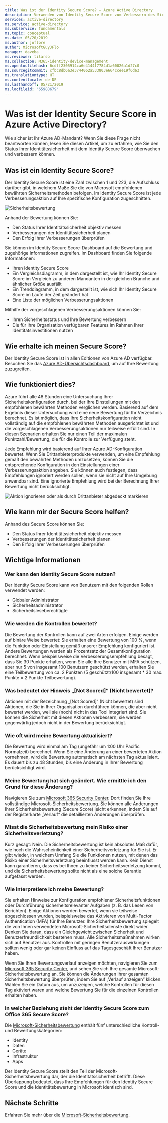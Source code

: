 ```yaml
---
title: Was ist der Identity Secure Score? – Azure Active Directory
description: Verwenden von Identity Secure Score zum Verbessern des Sicherheitsstatus Ihres Verzeichnisses
services: active-directory
ms.service: active-directory
ms.subservice: fundamentals
ms.topic: conceptual
ms.date: 05/20/2019
ms.author: joflore
author: MicrosoftGuyJFlo
manager: daveba
ms.reviewer: tilarso
ms.collection: M365-identity-device-management
ms.openlocfilehash: 6cdff2305914ca6e4144f7784d1a60026a1d27c0
ms.sourcegitcommit: cfbc8db6a3e3744062a533803e664ccee19f6d63
ms.translationtype: HT
ms.contentlocale: de-DE
ms.lasthandoff: 05/21/2019
ms.locfileid: "65988679"
---
```

# <a name="what-is-the-identity-secure-score-in-azure-active-directory"></a>Was ist der Identity Secure Score in Azure Active Directory?

Wie sicher ist Ihr Azure AD-Mandant? Wenn Sie diese Frage nicht beantworten können, lesen Sie diesen Artikel, um zu erfahren, wie Sie den Status Ihrer Identitätssicherheit mit dem Identity Secure Score überwachen und verbessern können.

## <a name="what-is-an-identity-secure-score"></a>Was ist ein Identity Secure Score?

Der Identity Secure Score ist eine Zahl zwischen 1 und 223, die Aufschluss darüber gibt, in welchem Maße Sie die von Microsoft empfohlenen bewährten Sicherheitsmethoden befolgen. Im Identity Secure Score ist jede Verbesserungsaktion auf Ihre spezifische Konfiguration zugeschnitten.  

![Sicherheitsbewertung](./media/identity-secure-score/identity-secure-score-overview.png)

Anhand der Bewertung können Sie:

- Den Status Ihrer Identitätssicherheit objektiv messen
- Verbesserungen der Identitätssicherheit planen
- Den Erfolg Ihrer Verbesserungen überprüfen

Sie können im Identity Secure Score-Dashboard auf die Bewertung und zugehörige Informationen zugreifen. Im Dashboard finden Sie folgende Informationen:

- Ihren Identity Secure Score
- Ein Vergleichsdiagramm, in dem dargestellt ist, wie Ihr Identity Secure Score im Vergleich zu anderen Mandanten in der gleichen Branche und ähnlicher Größe ausfällt
- Ein Trenddiagramm, in dem dargestellt ist, wie sich Ihr Identity Secure Score im Laufe der Zeit geändert hat
- Eine Liste der möglichen Verbesserungsaktionen

Mithilfe der vorgeschlagenen Verbesserungsaktionen können Sie:

- Ihren Sicherheitsstatus und Ihre Bewertung verbessern
- Die für Ihre Organisation verfügbaren Features im Rahmen Ihrer Identitätsinvestitionen nutzen

## <a name="how-do-i-get-my-secure-score"></a>Wie erhalte ich meinen Secure Score?

Der Identity Secure Score ist in allen Editionen von Azure AD verfügbar. Besuchen Sie das [Azure AD-Übersichtsdashboard](https://portal.azure.com/#blade/Microsoft_AAD_IAM/ActiveDirectoryMenuBlade/IdentitySecureScore), um auf Ihre Bewertung zuzugreifen.

## <a name="how-does-it-work"></a>Wie funktioniert dies?

Azure führt alle 48 Stunden eine Untersuchung Ihrer Sicherheitskonfiguration durch, bei der Ihre Einstellungen mit den empfohlenen bewährten Methoden verglichen werden. Basierend auf dem Ergebnis dieser Untersuchung wird eine neue Bewertung für Ihr Verzeichnis berechnet. Es ist möglich, dass Ihre Sicherheitskonfiguration nicht vollständig auf die empfohlenen bewährten Methoden ausgerichtet ist und die vorgeschlagenen Verbesserungsaktionen nur teilweise erfüllt sind. In diesen Szenarien erhalten Sie nur einen Teil der maximalen Punktzahl/Bewertung, die für die Kontrolle zur Verfügung steht.

Jede Empfehlung wird basierend auf Ihrer Azure AD-Konfiguration bewertet. Wenn Sie Drittanbieterprodukte verwenden, um eine Empfehlung gemäß den bewährten Methoden umzusetzen, können Sie die entsprechende Konfiguration in den Einstellungen einer Verbesserungsaktion angeben. Sie können auch festlegen, dass Empfehlungen ignoriert werden sollen, wenn sie nicht auf Ihre Umgebung anwendbar sind. Eine ignorierte Empfehlung wird bei der Berechnung Ihrer Bewertung nicht berücksichtigt.

![Aktion ignorieren oder als durch Drittanbieter abgedeckt markieren](./media/identity-secure-score/identity-secure-score-ignore-or-third-party-reccomendations.png)

## <a name="how-does-it-help-me"></a>Wie kann mir der Secure Score helfen?

Anhand des Secure Score können Sie:

- Den Status Ihrer Identitätssicherheit objektiv messen
- Verbesserungen der Identitätssicherheit planen
- Den Erfolg Ihrer Verbesserungen überprüfen

## <a name="what-you-should-know"></a>Wichtige Informationen

### <a name="who-can-use-the-identity-secure-score"></a>Wer kann den Identity Secure Score nutzen?

Der Identity Secure Score kann von Benutzern mit den folgenden Rollen verwendet werden:

- Globaler Administrator
- Sicherheitsadministrator
- Sicherheitsleseberechtigte

### <a name="how-are-controls-scored"></a>Wie werden die Kontrollen bewertet?

Die Bewertung der Kontrollen kann auf zwei Arten erfolgen. Einige werden auf binäre Weise bewertet: Sie erhalten eine Bewertung von 100 %, wenn die Funktion oder Einstellung gemäß unserer Empfehlung konfiguriert ist. Andere Bewertungen werden als Prozentsatz der Gesamtkonfiguration berechnet. Wenn beispielsweise die Verbesserungsempfehlung besagt, dass Sie 30 Punkte erhalten, wenn Sie alle Ihre Benutzer mit MFA schützen, aber nur 5 von insgesamt 100 Benutzern geschützt werden, erhalten Sie eine Teilbewertung von ca. 2 Punkten (5 geschützt/100 insgesamt * 30 max. Punkte = 2 Punkte Teilbewertung).

### <a name="what-does-not-scored-mean"></a>Was bedeutet der Hinweis „[Not Scored]“ (Nicht bewertet)?

Aktionen mit der Bezeichnung „[Not Scored]“ (Nicht bewertet) sind Aktionen, die Sie in Ihrer Organisation durchführen können, die aber nicht bewertet werden, weil sie (noch) nicht in das Tool integriert sind. Sie können die Sicherheit mit diesen Aktionen verbessern, sie werden gegenwärtig jedoch nicht in der Bewertung berücksichtigt.

### <a name="how-often-is-my-score-updated"></a>Wie oft wird meine Bewertung aktualisiert?

Die Bewertung wird einmal am Tag (ungefähr um 1:00 Uhr Pacific Normalzeit) berechnet. Wenn Sie eine Änderung an einer bewerteten Aktion vornehmen, wird die Bewertung automatisch am nächsten Tag aktualisiert. Es dauert bis zu 48 Stunden, bis eine Änderung in Ihrer Bewertung berücksichtigt wird.

### <a name="my-score-changed-how-do-i-figure-out-why"></a>Meine Bewertung hat sich geändert. Wie ermittle ich den Grund für diese Änderung?

Navigieren Sie zum [Microsoft 365 Security Center](https://security.microsoft.com/). Dort finden Sie Ihre vollständige Microsoft-Sicherheitsbewertung. Sie können alle Änderungen Ihrer Sicherheitsbewertung (Secure Score) leicht erkennen, indem Sie auf der Registerkarte „Verlauf“ die detaillierten Änderungen überprüfen.

### <a name="does-the-secure-score-measure-my-risk-of-getting-breached"></a>Misst die Sicherheitsbewertung mein Risiko einer Sicherheitsverletzung?

Kurz gesagt: Nein. Die Sicherheitsbewertung ist kein absolutes Maß dafür, wie hoch die Wahrscheinlichkeit einer Sicherheitsverletzung für Sie ist. Er gibt wieder, in welchem Umfang Sie die Funktionen nutzen, mit denen das Risiko einer Sicherheitsverletzung beeinflusst werden kann. Kein Dienst kann garantieren, dass es bei Ihnen zu keiner Sicherheitsverletzung kommt, und die Sicherheitsbewertung sollte nicht als eine solche Garantie aufgefasst werden.

### <a name="how-should-i-interpret-my-score"></a>Wie interpretiere ich meine Bewertung?

Sie erhalten Hinweise zur Konfiguration empfohlener Sicherheitsfunktionen oder Durchführung sicherheitsrelevanter Aufgaben (z. B. das Lesen von Berichten). Einige Aktionen werden bewertet, wenn sie teilweise abgeschlossen wurden, beispielsweise das Aktivieren von Multi-Factor Authentication (MFA) für Ihre Benutzer. Ihre Sicherheitsbewertung spiegelt die von Ihnen verwendeten Microsoft-Sicherheitsdienste direkt wider. Denken Sie daran, dass ein Gleichgewicht zwischen Sicherheit und Benutzerfreundlichkeit bestehen muss. Alle Sicherheitsmaßnahmen wirken sich auf Benutzer aus. Kontrollen mit geringen Benutzerauswirkungen sollten wenig oder gar keinen Einfluss auf das Tagesgeschäft Ihrer Benutzer haben.

Wenn Sie Ihren Bewertungsverlauf anzeigen möchten, navigieren Sie zum [Microsoft 365 Security Center](https://security.microsoft.com/), und sehen Sie sich Ihre gesamte Microsoft-Sicherheitsbewertung an. Sie können die Änderungen Ihrer gesamten Sicherheitsbewertung überprüfen, indem Sie auf „Verlauf anzeigen“ klicken. Wählen Sie ein Datum aus, um anzuzeigen, welche Kontrollen für diesen Tag aktiviert waren und welche Bewertung Sie für die einzelnen Kontrollen erhalten haben.

### <a name="how-does-the-identity-secure-score-relate-to-the-office-365-secure-score"></a>In welcher Beziehung steht der Identity Secure Score zum Office 365 Secure Score?

Die [Microsoft-Sicherheitsbewertung](https://docs.microsoft.com/office365/securitycompliance/microsoft-secure-score) enthält fünf unterschiedliche Kontroll- und Bewertungskategorien:

- Identity
- Daten
- Geräte
- Infrastruktur
- Apps

Der Identity Secure Score stellt den Teil der Microsoft-Sicherheitsbewertung dar, der die Identitätssicherheit betrifft. Diese Überlappung bedeutet, dass Ihre Empfehlungen für den Identity Secure Score und die Identitätsbewertung in Microsoft identisch sind.

## <a name="next-steps"></a>Nächste Schritte

Erfahren Sie mehr über die [Microsoft-Sicherheitsbewertung](https://docs.microsoft.com/office365/securitycompliance/microsoft-secure-score).
